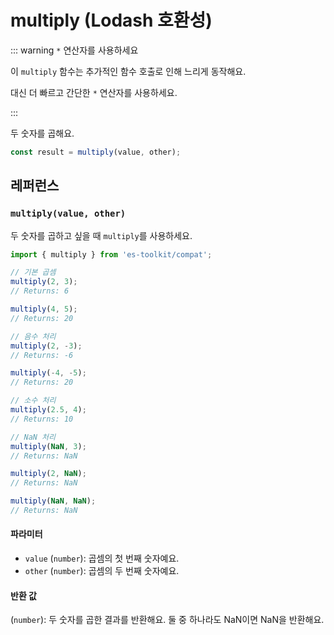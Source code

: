 # multiply (Lodash 호환성)

::: warning `*` 연산자를 사용하세요

이 `multiply` 함수는 추가적인 함수 호출로 인해 느리게 동작해요.

대신 더 빠르고 간단한 `*` 연산자를 사용하세요.

:::

두 숫자를 곱해요.

```typescript
const result = multiply(value, other);
```

## 레퍼런스

### `multiply(value, other)`

두 숫자를 곱하고 싶을 때 `multiply`를 사용하세요.

```typescript
import { multiply } from 'es-toolkit/compat';

// 기본 곱셈
multiply(2, 3);
// Returns: 6

multiply(4, 5);
// Returns: 20

// 음수 처리
multiply(2, -3);
// Returns: -6

multiply(-4, -5);
// Returns: 20

// 소수 처리
multiply(2.5, 4);
// Returns: 10

// NaN 처리
multiply(NaN, 3);
// Returns: NaN

multiply(2, NaN);
// Returns: NaN

multiply(NaN, NaN);
// Returns: NaN
```

#### 파라미터

- `value` (`number`): 곱셈의 첫 번째 숫자예요.
- `other` (`number`): 곱셈의 두 번째 숫자예요.

#### 반환 값

(`number`): 두 숫자를 곱한 결과를 반환해요. 둘 중 하나라도 NaN이면 NaN을 반환해요.
